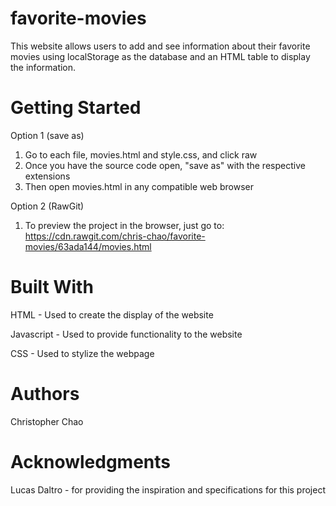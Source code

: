 # favorite-movies

This website allows users to add and see information about their favorite movies using localStorage as the database and an HTML table to display the information. 

# Getting Started
Option 1 (save as)
1. Go to each file, movies.html and style.css, and click raw
2. Once you have the source code open, "save as" with the respective extensions
3. Then open movies.html in any compatible web browser

Option 2 (RawGit)
1. To preview the project in the browser, just go to: https://cdn.rawgit.com/chris-chao/favorite-movies/63ada144/movies.html

# Built With
HTML - Used to create the display of the website

Javascript - Used to provide functionality to the website

CSS - Used to stylize the webpage

# Authors
Christopher Chao 

# Acknowledgments
Lucas Daltro - for providing the inspiration and specifications for this project
